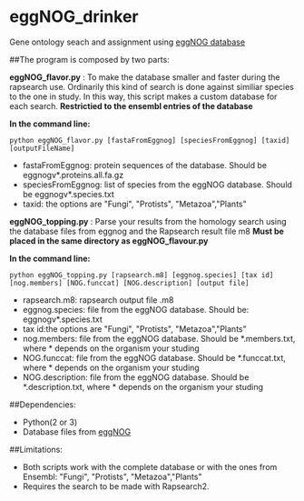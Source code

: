 # eggNOG_drinker

Gene ontology seach and assignment using [eggNOG database](ftp://eggnog.embl.de/eggNOG/4.0/)


##The program is composed by two parts:

**eggNOG_flavor.py** : To make the database smaller and faster during the rapsearch use.
Ordinarily this kind of search is done against similiar species to the one in study. In this way,
this script makes a custom database for each search. **Restrictied to the ensembl entries of the database**
 
**In the command line:**

<pre><code>python eggNOG_flavor.py [fastaFromEggnog] [speciesFromEggnog] [taxid] [outputFileName]
</code></pre>

* fastaFromEggnog: protein sequences of the database. Should be eggnogv*.proteins.all.fa.gz
* speciesFromEggnog: list of species from the eggNOG database. Should be eggnogv*.species.txt
* taxid: the options are "Fungi", "Protists", "Metazoa","Plants"



**eggNOG_topping.py** : Parse your results from the homology search using the database files from eggnog
and the Rapsearch result file m8  **Must be placed in the same directory as eggNOG_flavour.py**

**In the command line:**

<pre><code>python eggNOG_topping.py [rapsearch.m8] [eggnog.species] [tax id] [nog.members] [NOG.funccat] [NOG.description] [output file]
</code></pre>

* rapsearch.m8: rapsearch output file .m8
* eggnog.species: file from the eggNOG database. Should be: eggnogv*.species.txt
* tax id:the options are "Fungi", "Protists", "Metazoa","Plants"
* nog.members: file from the eggNOG database. Should be *.members.txt, where * depends on the organism your studing
* NOG.funccat: file from the eggNOG database. Should be *.funccat.txt, where * depends on the organism your studing
* NOG.description: file from the eggNOG database. Should be *.description.txt, where * depends on the organism your studing

##Dependencies:
* Python(2 or 3)
* Database files from [eggNOG](ftp://eggnog.embl.de/eggNOG/4.0/)

##Limitations:
* Both scripts work with the complete database or with the ones from Ensembl: "Fungi", "Protists", "Metazoa","Plants"
* Requires the search to be made with Rapsearch2.
